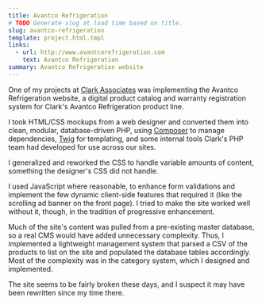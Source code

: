 ```yaml
---
title: Avantco Refrigeration
# TODO Generate slug at load time based on title.
slug: avantco-refrigeration
template: project.html.tmpl
links:
  - url: http://www.avantcorefrigeration.com
    text: Avantco Refrigeration
summary: Avantco Refrigeration website
---
```


One of my projects at [Clark Associates](http://www.clarkassociatesinc.biz/)
was implementing the Avantco Refrigeration website, a digital product catalog
and warranty registration system for Clark's Avantco Refrigeration product
line.

I took HTML/CSS mockups from a web designer and converted them into clean,
modular, database-driven PHP, using [Composer](https://getcomposer.org/) to
manage dependencies, [Twig](http://twig.sensiolabs.org/) for templating, and
some internal tools Clark's PHP team had developed for use across our sites.

I generalized and reworked the CSS to handle variable amounts of content,
something the designer's CSS did not handle.

I used JavaScript where reasonable, to enhance form validations and implement
the few dynamic client-side features that required it (like the scrolling ad
banner on the front page). I tried to make the site worked well without it,
though, in the tradition of progressive enhancement.

Much of the site's content was pulled from a pre-existing master database, so a
real CMS would have added unnecessary complexity. Thus, I implemented a
lightweight management system that parsed a CSV of the products to list on the
site and populated the database tables accordingly. Most of the complexity was
in the category system, which I designed and implemented.

The site seems to be fairly broken these days, and I suspect it may have been
rewritten since my time there.
